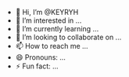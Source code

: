 - 👋 Hi, I’m @KEYRYH
- 👀 I’m interested in ...
- 🌱 I’m currently learning ...
- 💞️ I’m looking to collaborate on ...
- 📫 How to reach me ...
- 😄 Pronouns: ...
- ⚡ Fun fact: ...

<!---
KEYRYH/KEYRYH is a ✨ special ✨ repository because its `README.md` (this file) appears on your GitHub profile.
You can click the Preview link to take a look at your changes.
--->
